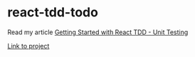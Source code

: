 ﻿# react-tdd-todo

Read my article [Getting Started with React TDD - Unit Testing](https://blog.thecallum.com/getting-started-with-react-tdd-unit-testing)

[Link to project](https://todo.thecallum.com/)

